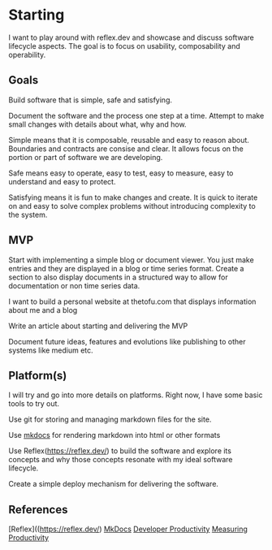 # Starting

I want to play around with reflex.dev and showcase and discuss software lifecycle aspects. The goal is to focus on usability, composability and operability.

## Goals

Build software that is simple, safe and satisfying.

Document the software and the process one step at a time. Attempt to make small changes with details about what, why and how.

Simple means that it is composable, reusable and easy to reason about. Boundaries and contracts are consise and clear. It allows focus on the portion or part of software we are developing.

Safe means easy to operate, easy to test, easy to measure, easy to understand and easy to protect.

Satisfying means it is fun to make changes and create. It is quick to iterate on and easy to solve complex problems without introducing complexity to the system.

## MVP

Start with implementing a simple blog or document viewer. You just make entries and they are displayed in a blog or time series format. Create a section to also display documents in a structured way to allow for documentation or non time series data.

I want to build a personal website at thetofu.com that displays information about me and a blog

Write an article about starting and delivering the MVP

Document future ideas, features and evolutions like publishing to other systems like medium etc.

## Platform(s)

I will try and go into more details on platforms. Right now, I have some basic tools to try out.

Use git for storing and managing markdown files for the site.

Use [mkdocs](https://www.mkdocs.org/) for rendering markdown into html or other formats

Use Reflex(https://reflex.dev/) to build the software and explore its concepts and why those concepts resonate with my ideal software lifecycle.

Create a simple deploy mechanism for delivering the software.

## References

[Reflex]((https://reflex.dev/)
[MkDocs](https://www.mkdocs.org/)
[Developer Productivity](https://queue.acm.org/detail.cfm?id=3454124)
[Measuring Productivity](https://www.mckinsey.com/industries/technology-media-and-telecommunications/our-insights/yes-you-can-measure-software-developer-productivity)